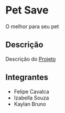 # Pet Save
O melhor para seu pet 

## Descrição
Descrição do [Projeto](https://github.com/eteabs/analise-de-sistemas-2S-2018-pet-save/tree/master/site/Pet_Save)

## Integrantes
 - Felipe Cavalca
 - Izabella Souza 
 - Kaylan Bruno